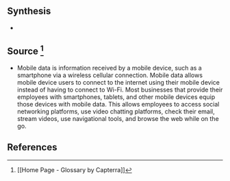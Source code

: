 ## Synthesis
- 
## Source [^1]
- Mobile data is information received by a mobile device, such as a smartphone via a wireless cellular connection. Mobile data allows mobile device users to connect to the internet using their mobile device instead of having to connect to Wi-Fi. Most businesses that provide their employees with smartphones, tablets, and other mobile devices equip those devices with mobile data. This allows employees to access social networking platforms, use video chatting platforms, check their email, stream videos, use navigational tools, and browse the web while on the go.
## References

[^1]: [[Home Page - Glossary by Capterra]]